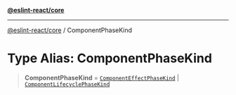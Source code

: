 [**@eslint-react/core**](../README.md)

***

[@eslint-react/core](../README.md) / ComponentPhaseKind

# Type Alias: ComponentPhaseKind

> **ComponentPhaseKind** = [`ComponentEffectPhaseKind`](ComponentEffectPhaseKind.md) \| [`ComponentLifecyclePhaseKind`](ComponentLifecyclePhaseKind.md)

